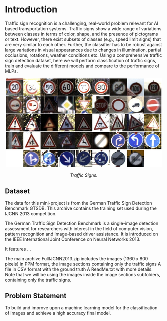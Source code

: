 # Introduction

Traffic sign recognition is a challenging, real-world problem relevant for AI based transportation systems. Traffic signs show a wide range of variations between classes in terms of color, shape, and the presence of pictograms or text. However, there exist subsets of classes (e.g., speed limit signs) that are very similar to each other. Further, the classifier has to be robust against large variations in visual appearances due to changes in illumination, partial occlusions, rotations, weather conditions etc. Using a comprehensive traffic sign detection dataset, here we will perform classification of traffic signs, train and evaluate the different models and compare to the performance of MLPs.
<div align="center">
    <img src="./images/traffic signs.jpg" alt="Clustering Results" width="500">
    <p><em>Traffic Signs.</em></p>
</div>

## Dataset

The data for this mini-project is from the German Traffic Sign Detection Benchmark GTSDB. This archive contains the training set used during the IJCNN 2013 competition.

The German Traffic Sign Detection Benchmark is a single-image detection assessment for researchers with interest in the field of computer vision, pattern recognition and image-based driver assistance. It is introduced on the IEEE International Joint Conference on Neural Networks 2013.

It features ...

The main archive FullIJCNN2013.zip includes the images (1360 x 800 pixels) in PPM format, the image sections containing only the traffic signs
A file in CSV format with the ground truth
A ReadMe.txt with more details.
Note that we will be using the images inside the image sections subfolders, containing only the traffic signs.

## Problem Statement

To build and improve upon a machine learning model for the classification of images and achieve a high accuracy final model.

